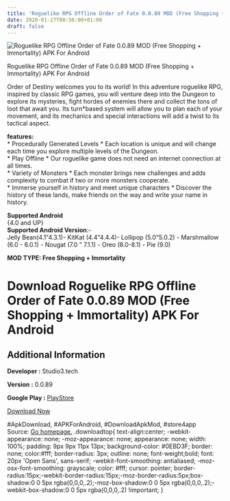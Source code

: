 ```yaml
---
title: 'Roguelike RPG Offline Order of Fate 0.0.89 MOD (Free Shopping + Immortality) APK For Android'
date: 2020-01-27T00:56:00+01:00
draft: false
---
```


![Roguelike RPG Offline Order of Fate 0.0.89 MOD (Free Shopping + Immortality) APK For Android](https://i2.wp.com/apkhome.net/wp-content/uploads/2020/01/Roguelike-RPG-Offline-Order-of-Fate-0.0.89-MOD-Free-Shopping-Immortality.png "Roguelike RPG Offline Order of Fate 0.0.89 MOD (Free Shopping + Immortality) APK For Android")

  

Roguelike RPG Offline Order of Fate 0.0.89 MOD (Free Shopping + Immortality) APK For Android

Order of Destiny welcomes you to its world! In this adventure roguelike RPG, inspired by classic RPG games, you will venture deep into the Dungeon to explore its mysteries, fight hordes of enemies there and collect the tons of loot that await you. Its turn\*based system will allow you to plan each of your movement, and its mechanics and special interactions will add a twist to its tactical aspect.

**features:**  
\* Procedurally Generated Levels \* Each location is unique and will change each time you explore multiple levels of the Dungeon.  
\* Play Offline \* Our roguelike game does not need an internet connection at all times.  
\* Variety of Monsters \* Each monster brings new challenges and adds complexity to combat if two or more monsters cooperate.  
\* Immerse yourself in history and meet unique characters \* Discover the history of these lands, make friends on the way and write your name in history.

**Supported Android**  
{4.0 and UP}  
**Supported Android Version**:-  
Jelly Bean(4.1"4.3.1)- KitKat (4.4"4.4.4)- Lollipop (5.0"5.0.2) - Marshmallow (6.0 - 6.0.1) - Nougat (7.0 " 7.1.1) - Oreo (8.0-8.1) - Pie (9.0)

**MOD TYPE: Free Shopping + Immortality**

Download Roguelike RPG Offline Order of Fate 0.0.89 MOD (Free Shopping + Immortality) APK For Android
=====================================================================================================

Additional Information
----------------------

**Developer :** Studio3.tech

**Version :** 0.0.89

**Google Play :** [PlayStore](https://play.google.com/store/apps/details?id=tech.studio3.bestcave)

  

[Download Now](https://store4app.co/post/roguelike-rpg-offline-order-of-fate-0-0-89-mod-free-shopping-immortality-apk-for-android_1580059084)

  
#ApkDownload, #APKForAndroid, #DownloadApkMod, #store4app  
Source: [Go homepage.](https://store4app.co/post/roguelike-rpg-offline-order-of-fate-0-0-89-mod-free-shopping-immortality-apk-for-android_1580059084) .downloadtop{ text-align:center; -webkit-appearance: none; -moz-appearance: none; appearance: none; width: 100%; padding: 9px 9px 11px 13px; background-color: #0EBD3F; border: none; color:#fff; border-radius: 3px; outline: none; font-weight;bold; font: 20px 'Open Sans', sans-serif; -webkit-font-smoothing: antialiased; -moz-osx-font-smoothing: grayscale; color: #fff; cursor: pointer; border-radius:15px;-webkit-border-radius:15px;-moz-border-radius:5px;box-shadow:0 0 5px rgba(0,0,0,.2);-moz-box-shadow:0 0 5px rgba(0,0,0,.2);-webkit-box-shadow:0 0 5px rgba(0,0,0,.2) !important; }